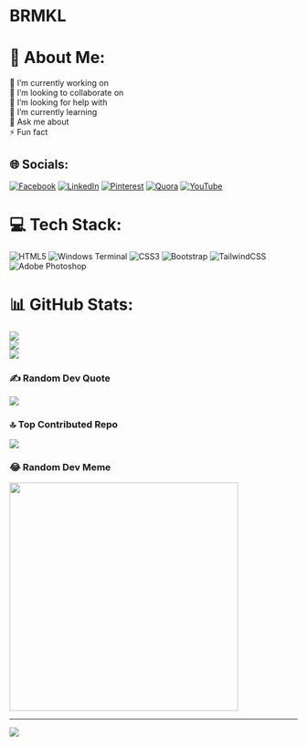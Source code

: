 # BRMKL
# 💫 About Me:
🚀 I’m currently working on<br>👯 I’m looking to collaborate on<br>🤝 I’m looking for help with<br>🌱 I’m currently learning<br>💬 Ask me about<br>⚡ Fun fact


## 🌐 Socials:
[![Facebook](https://img.shields.io/badge/Facebook-%231877F2.svg?logo=Facebook&logoColor=white)](https://facebook.com/syedahmerali) [![LinkedIn](https://img.shields.io/badge/LinkedIn-%230077B5.svg?logo=linkedin&logoColor=white)](https://linkedin.com/in/syedahmerali) [![Pinterest](https://img.shields.io/badge/Pinterest-%23E60023.svg?logo=Pinterest&logoColor=white)](https://pinterest.com/syedahmerali) [![Quora](https://img.shields.io/badge/Quora-%23B92B27.svg?logo=Quora&logoColor=white)](https://quora.com/profile/syedahmerali) [![YouTube](https://img.shields.io/badge/YouTube-%23FF0000.svg?logo=YouTube&logoColor=white)](https://youtube.com/@syedahmerali) 

# 💻 Tech Stack:
![HTML5](https://img.shields.io/badge/html5-%23E34F26.svg?style=for-the-badge&logo=html5&logoColor=white) ![Windows Terminal](https://img.shields.io/badge/Windows%20Terminal-%234D4D4D.svg?style=for-the-badge&logo=windows-terminal&logoColor=white) ![CSS3](https://img.shields.io/badge/css3-%231572B6.svg?style=for-the-badge&logo=css3&logoColor=white) ![Bootstrap](https://img.shields.io/badge/bootstrap-%238511FA.svg?style=for-the-badge&logo=bootstrap&logoColor=white) ![TailwindCSS](https://img.shields.io/badge/tailwindcss-%2338B2AC.svg?style=for-the-badge&logo=tailwind-css&logoColor=white) ![Adobe Photoshop](https://img.shields.io/badge/adobe%20photoshop-%2331A8FF.svg?style=for-the-badge&logo=adobe%20photoshop&logoColor=white)
# 📊 GitHub Stats:
![](https://github-readme-stats.vercel.app/api?username=syedahmerali&theme=dark&hide_border=false&include_all_commits=true&count_private=true)<br/>
![](https://github-readme-streak-stats.herokuapp.com/?user=syedahmerali&theme=dark&hide_border=false)<br/>
![](https://github-readme-stats.vercel.app/api/top-langs/?username=syedahmerali&theme=dark&hide_border=false&include_all_commits=true&count_private=true&layout=compact)

### ✍️ Random Dev Quote
![](https://quotes-github-readme.vercel.app/api?type=horizontal&theme=radical)

### 🔝 Top Contributed Repo
![](https://github-contributor-stats.vercel.app/api?username=syedahmerali&limit=5&theme=dark&combine_all_yearly_contributions=true)

### 😂 Random Dev Meme
<img src='https://memer-new.vercel.app/' style="height: 400px;"/>

---
[![](https://visitcount.itsvg.in/api?id=syedahmerali&icon=0&color=0)](https://visitcount.itsvg.in)

<!-- Proudly created with GPRM ( https://gprm.itsvg.in ) -->
